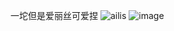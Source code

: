 一坨但是爱丽丝可爱捏
![ailis](https://github.com/UKVanguard/alispeak/assets/134908444/b4fcd82f-9165-4801-917b-adc4168e6af4)
![image](https://github.com/UKVanguard/alispeak/assets/134908444/296132c4-a4f4-42d5-b03e-c7fdaa0aff7f)
